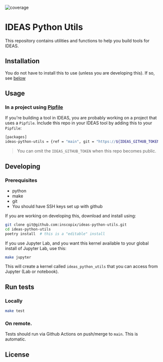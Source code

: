 ![coverage](coverage.svg)

# IDEAS Python Utils

This repository contains utilities and functions to help you
build tools for IDEAS. 


## Installation

You do not have to install this to use (unless you are developing this).
If so, see [below](#developing)


## Usage


### In a project using [Pipfile](https://github.com/pypa/pipfile)

If you're building a tool in IDEAS, you are probably working 
on a project that uses a `Pipfile`. Include this repo in your IDEAS tool
by adding this to your  `Pipfile`:

```bash
[packages]
ideas-python-utils = {ref = "main", git = "https://${IDEAS_GITHUB_TOKEN}@github.com/inscopix/ideas-python-utils.git"}
```


> You can omit the `IDEAS_GITHUB_TOKEN` when this repo becomes public. 




## Developing 


### Prerequisites

- python
- make
- git
- You should have SSH keys set up with github

If you are working on developing this, download and install using:


```bash
git clone git@github.com:inscopix/ideas-python-utils.git
cd ideas-python-utils
poetry install  # this is a "editable" install
```

If you use Jupyter Lab, and you want this kernel available to your
global install of Jupyter Lab, use this:

```bash
make jupyter
```

This will create a kernel called `ideas_python_utils` that you can access
from Jupyter (Lab or notebook). 

## Run tests 

### Locally

```bash
make test
```


### On remote. 

Tests should run via Github Actions on push/merge to `main`. This is automatic. 


## License 